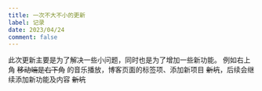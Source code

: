 ```yaml
---
title: 一次不大不小的更新
label: 记录
date: 2023/04/24
comment: false
---
```


此次更新主要是为了解决一些小问题，同时也是为了增加一些新功能。
例如右上角 ~~移动端是右下角~~ 的音乐播放，博客页面的标签项、添加新项目 ~~新坑~~，后续会继续添加新功能及内容 ~~新坑~~